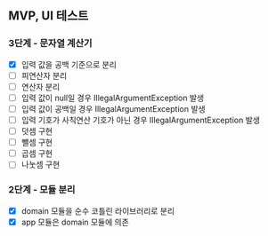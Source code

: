 ## MVP, UI 테스트

### 3단계 - 문자열 계산기
- [x] 입력 값을 공백 기준으로 분리
- [ ] 피연산자 분리
- [ ] 연산자 분리
- [ ] 입력 값이 null일 경우 IllegalArgumentException 발생
- [ ] 입력 값이 공백일 경우 IllegalArgumentException 발생
- [ ] 입력 기호가 사칙연산 기호가 아닌 경우 IllegalArgumentException 발생
- [ ] 덧셈 구현
- [ ] 뺄셈 구현
- [ ] 곱셈 구현
- [ ] 나눗셈 구현

### 2단계 - 모듈 분리
- [x] domain 모듈을 순수 코틀린 라이브러리로 분리
- [x] app 모듈은 domain 모듈에 의존